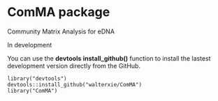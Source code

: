 # ComMA package
Community Matrix Analysis for eDNA

In development

You can use the **devtools** __install_github()__ function to install the lastest development version directly from the GitHub.

```
library("devtools")
devtools::install_github("walterxie/ComMA")
library("ComMA")
```

